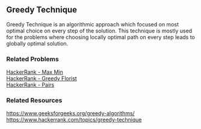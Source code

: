 ## Greedy Technique
Greedy Technique is an algorithmic approach which focused on most optimal choice on every step of the solution.
This technique is mostly used for the problems where choosing locally optimal path on every step leads to globally
optimal solution.

### Related Problems
[HackerRank - Max Min](../problems/hackerrank-angry-children)\
[HackerRank - Greedy Florist](../problems/hackerrank-greedy-florist)\
[HackerRank - Pairs](../problems/hackerrank-pairs)

### Related Resources
https://www.geeksforgeeks.org/greedy-algorithms/
https://www.hackerrank.com/topics/greedy-technique
